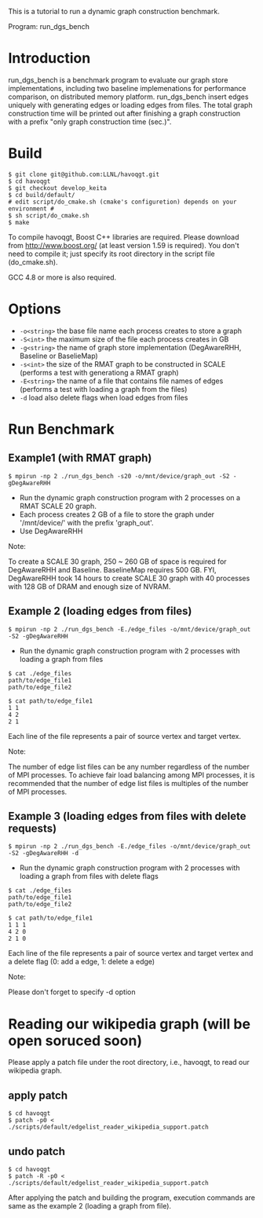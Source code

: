 This is a tutorial to run a dynamic graph construction benchmark.

Program: run_dgs_bench

# Introduction
run_dgs_bench is a benchmark program to evaluate our graph store implementations, including two baseline implemenations for performance comparison, on distributed memory platform.
run_dgs_bench insert edges uniquely with generating edges or loading edges from files.
The total graph construction time will be printed out after finishing a graph construction with a prefix "only graph construction time (sec.)".

# Build
```
$ git clone git@github.com:LLNL/havoqgt.git
$ cd havoqgt
$ git checkout develop_keita
$ cd build/default/
# edit script/do_cmake.sh (cmake's configuretion) depends on your environment #
$ sh script/do_cmake.sh
$ make
```
To compile havoqgt, Boost C++ libraries are required. Please download from http://www.boost.org/ (at least version 1.59 is required).
You don't need to compile it; just specify its root directory in the script file (do_cmake.sh).

GCC 4.8 or more is also required.

# Options
+ `-o<string>`
	the base file name each process creates to store a graph
+ `-S<int>`
	the maximum size of the file each process creates in GB
+ `-g<string>`
	the name of graph store implementation (DegAwareRHH, Baseline or BaselieMap)
+ `-s<int>`
	the size of the RMAT graph to be constructed in SCALE (performs a test with generationg a RMAT graph)
+ `-E<string>`
	the name of a file that contains file names of edges (performs a test with loading a graph from the files)
+ `-d`
  load also delete flags when load edges from files

# Run Benchmark
## Example1 (with RMAT graph)
```
$ mpirun -np 2 ./run_dgs_bench -s20 -o/mnt/device/graph_out -S2 -gDegAwareRHH
```

* Run the dynamic graph construction program with 2 processes on a RMAT SCALE 20 graph.
* Each process creates 2 GB of a file to store the graph under '/mnt/device/' with the prefix 'graph_out'.
* Use DegAwareRHH

Note:

To create a SCALE 30 graph, 250 ~ 260 GB of space is required for DegAwareRHH and Baseline. BaselineMap requires 500 GB.
FYI, DegAwareRHH took 14 hours to create SCALE 30 graph with 40 processes with 128 GB of DRAM and enough size of NVRAM.

## Example 2 (loading edges from files)
```
$ mpirun -np 2 ./run_dgs_bench -E./edge_files -o/mnt/device/graph_out -S2 -gDegAwareRHH
```
* Run the dynamic graph construction program with 2 processes with loading a graph from files
```
$ cat ./edge_files
path/to/edge_file1
path/to/edge_file2

$ cat path/to/edge_file1
1 1
4 2
2 1
```
Each line of the file represents a pair of source vertex and target vertex.

Note:

The number of edge list files can be any number regardless of the number of MPI processes.
To achieve fair load balancing among MPI processes, it is recommended that the number of edge list files is multiples of the number of MPI processes.

## Example 3 (loading edges from files with delete requests)
```
$ mpirun -np 2 ./run_dgs_bench -E./edge_files -o/mnt/device/graph_out -S2 -gDegAwareRHH -d
```
* Run the dynamic graph construction program with 2 processes with loading a graph from files with delete flags
```
$ cat ./edge_files
path/to/edge_file1
path/to/edge_file2

$ cat path/to/edge_file1
1 1 1
4 2 0
2 1 0
```
Each line of the file represents a pair of source vertex and target vertex and a delete flag (0: add a edge, 1: delete a edge)

Note:

Please don't forget to specify -d option


# Reading our wikipedia graph (will be open soruced soon)
Please apply a patch file under the root directory, i.e., havoqgt, to read our wikipedia graph.
## apply patch
```
$ cd havoqgt
$ patch -p0 < ./scripts/default/edgelist_reader_wikipedia_support.patch
```
## undo patch
```
$ cd havoqgt
$ patch -R -p0 < ./scripts/default/edgelist_reader_wikipedia_support.patch
```
After applying the patch and building the program, execution commands are same as the example 2 (loading a graph from file).

